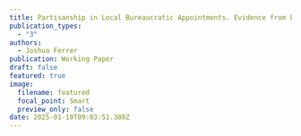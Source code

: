 ```yaml
---
title: Partisanship in Local Bureaucratic Appointments. Evidence from Election Administration
publication_types:
  - "3"
authors:
  - Joshua Ferrer
publication: Working Paper
draft: false
featured: true
image:
  filename: featured
  focal_point: Smart
  preview_only: false
date: 2025-01-10T09:03:51.380Z
---
```

